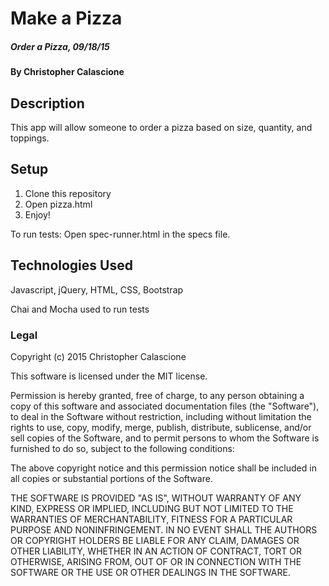 # Make a Pizza

##### Order a Pizza, 09/18/15

#### By Christopher Calascione

## Description

This app will allow someone to order a pizza based on size, quantity, and toppings.

## Setup

1. Clone this repository
2. Open pizza.html
3. Enjoy!

To run tests:
Open spec-runner.html in the specs file.

## Technologies Used

Javascript, jQuery, HTML, CSS, Bootstrap

Chai and Mocha used to run tests

### Legal

Copyright (c) 2015 Christopher Calascione

This software is licensed under the MIT license.

Permission is hereby granted, free of charge, to any person obtaining a copy
of this software and associated documentation files (the "Software"), to deal
in the Software without restriction, including without limitation the rights
to use, copy, modify, merge, publish, distribute, sublicense, and/or sell
copies of the Software, and to permit persons to whom the Software is
furnished to do so, subject to the following conditions:

The above copyright notice and this permission notice shall be included in
all copies or substantial portions of the Software.

THE SOFTWARE IS PROVIDED "AS IS", WITHOUT WARRANTY OF ANY KIND, EXPRESS OR
IMPLIED, INCLUDING BUT NOT LIMITED TO THE WARRANTIES OF MERCHANTABILITY,
FITNESS FOR A PARTICULAR PURPOSE AND NONINFRINGEMENT. IN NO EVENT SHALL THE
AUTHORS OR COPYRIGHT HOLDERS BE LIABLE FOR ANY CLAIM, DAMAGES OR OTHER
LIABILITY, WHETHER IN AN ACTION OF CONTRACT, TORT OR OTHERWISE, ARISING FROM,
OUT OF OR IN CONNECTION WITH THE SOFTWARE OR THE USE OR OTHER DEALINGS IN
THE SOFTWARE.
